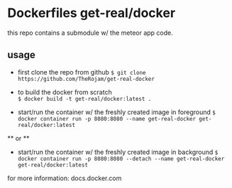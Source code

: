 # Dockerfiles get-real/docker

this repo contains a submodule w/ the meteor app code.

## usage

- first clone the repo from github
`$ git clone https://github.com/TheRojam/get-real-docker`

- to build the docker from scratch  
`$ docker build -t get-real/docker:latest .`

- start/run the container w/ the freshly created image in foreground
`$ docker container run -p 8080:8080 --name get-real-docker get-real/docker:latest`

** or **

- start/run the container w/ the freshly created image in background
`$ docker container run -p 8080:8080 --detach --name get-real-docker get-real/docker:latest`

for more information: docs.docker.com
